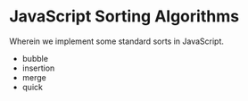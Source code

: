 # JavaScript Sorting Algorithms

Wherein we implement some standard sorts in JavaScript.

- bubble
- insertion
- merge
- quick
